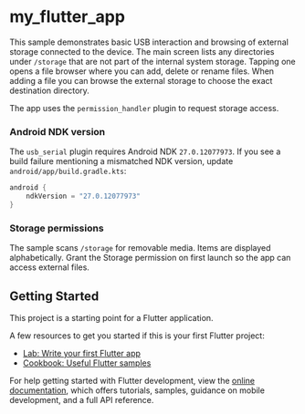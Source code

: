 # my_flutter_app

This sample demonstrates basic USB interaction and browsing of external
storage connected to the device. The main screen lists any directories
under `/storage` that are not part of the internal system storage. Tapping
one opens a file browser where you can add, delete or rename files. When
adding a file you can browse the external storage to choose the exact
destination directory.

The app uses the `permission_handler` plugin to request storage access.

### Android NDK version

The `usb_serial` plugin requires Android NDK `27.0.12077973`. If you see a
build failure mentioning a mismatched NDK version, update
`android/app/build.gradle.kts`:

```kotlin
android {
    ndkVersion = "27.0.12077973"
}
```

### Storage permissions

The sample scans `/storage` for removable media. Items are displayed alphabetically. Grant the Storage
permission on first launch so the app can access external files.

## Getting Started

This project is a starting point for a Flutter application.

A few resources to get you started if this is your first Flutter project:

- [Lab: Write your first Flutter app](https://docs.flutter.dev/get-started/codelab)
- [Cookbook: Useful Flutter samples](https://docs.flutter.dev/cookbook)

For help getting started with Flutter development, view the
[online documentation](https://docs.flutter.dev/), which offers tutorials,
samples, guidance on mobile development, and a full API reference.
